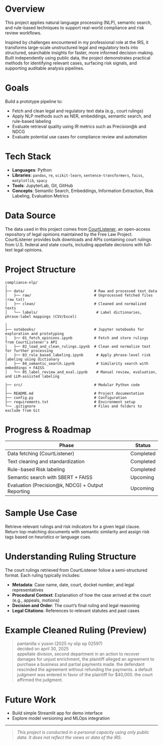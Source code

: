# Overview

This project applies natural language processing (NLP), semantic search, and rule-based techniques to support real-world compliance and risk review workflows.

Inspired by challenges encountered in my professional role at the IRS, it transforms large-scale unstructured legal and regulatory texts into structured, searchable insights for faster, more informed decision-making. Built independently using public data, the project demonstrates practical methods for identifying relevant cases, surfacing risk signals, and supporting auditable analysis pipelines.

# Goals

Build a prototype pipeline to:

- Fetch and clean legal and regulatory text data (e.g., court rulings)  
- Apply NLP methods such as NER, embeddings, semantic search, and rule-based labeling  
- Evaluate retrieval quality using IR metrics such as Precision@k and NDCG  
- Evaluate potential use cases for compliance review and automation

# Tech Stack

- **Languages**: Python  
- **Libraries**: `pandas`, `re`, `scikit-learn`, `sentence-transformers`, `faiss`, `matplotlib`, `spacy`  
- **Tools**: JupyterLab, Git, GitHub  
- **Concepts**: Semantic Search, Embeddings, Information Extraction, Risk Labeling, Evaluation Metrics

# Data Source

The data used in this project comes from [CourtListener](https://www.courtlistener.com/), an open-access repository of legal opinions maintained by the Free Law Project. CourtListener provides bulk downloads and APIs containing court rulings from U.S. federal and state courts, including appellate decisions with full-text legal opinions.

# Project Structure
```
compliance-nlp/
│
├── data/                                # Raw and processed text data
│   ├── raw/                             # Unprocessed fetched files (raw txt)
│   ├── clean/                           # Cleaned and normalized texts
│   └── labels/                           # Label dictionaries, phrase-label mappings (CSV/Excel)

│
├── notebooks/                           # Jupyter notebooks for exploration and prototyping
│   ├── 01_fetch_opinions.ipynb          # Fetch and store rulings from CourtListener's API 
│   ├── 02_load_and_clean_rulings.ipynb  # Clean and normalize text for further processing
│   ├── 03_rule_based_labeling.ipynb      # Apply phrase-level risk labeling using dictionary
│   ├── 04_semantic_search.ipynb          # Similarity search with embeddings + FAISS
│   └── 05_label_review_and_eval.ipynb    # Manual review, evaluation, and LLM-assisted labeling

├── src/                                 # Modular Python code
│
├── README.md                            # Project documentation
├── config.py                            # Configuration 
├── requirements.txt                     # Environment setup
└── .gitignore                           # Files and folders to exclude from Git
```
# Progress & Roadmap

| Phase                                              | Status     |
|---------------------------------------------------|------------|
| Data fetching (CourtListener)                     | Completed |
| Text cleaning and standardization                 | Completed |
| Rule-based Risk labeling                          | Completed |
| Semantic search with SBERT + FAISS                | Upcoming|
| Evaluation (Precision@k, NDCG) + Output Reporting | Upcoming |

# Sample Use Case

Retrieve relevant rulings and risk indicators for a given legal clause.  
Return top-matching documents with semantic similarity and assign risk tags based on heuristics or language cues.

# Understanding Ruling Structure

The court rulings retrieved from CourtListener follow a semi-structured format. Each ruling typically includes:

- **Metadata**: Case name, date, court, docket number, and legal representatives  
- **Procedural Context**: Explanation of how the case arrived at the court (e.g., appeals, motions)  
- **Decision and Order**: The court’s final ruling and legal reasoning  
- **Legal Citations**: References to relevant statutes and past cases

# Example Cleaned Ruling (Preview)

> pantanilla v yuson (2025 ny slip op 02597)  
decided on april 30, 2025  
appellate division, second department in an action to recover damages for unjust enrichment, the plaintiff alleged an agreement to purchase a business and partial payments made. the defendant rescinded the agreement without refunding the payments. a default judgment was entered in favor of the plaintiff for $40,000. the court affirmed the judgment.


# Future Work
  
- Build simple Streamlit app for demo interface  
- Explore model versioning and MLOps integration

---

> *This project is conducted in a personal capacity using only public data. It does not reflect the views or data of the IRS.*
